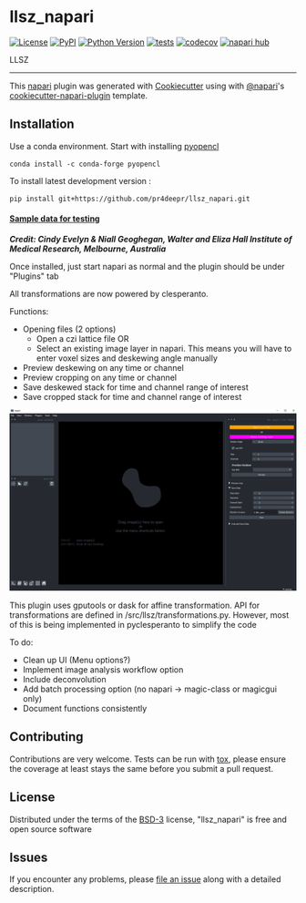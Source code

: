 # llsz_napari

[![License](https://img.shields.io/pypi/l/llsz_napari.svg?color=green)](https://github.com/pr4deepr/llsz_napari/raw/main/LICENSE)
[![PyPI](https://img.shields.io/pypi/v/llsz_napari.svg?color=green)](https://pypi.org/project/llsz_napari)
[![Python Version](https://img.shields.io/pypi/pyversions/llsz_napari.svg?color=green)](https://python.org)
[![tests](https://github.com/pr4deepr/llsz_napari/workflows/tests/badge.svg)](https://github.com/pr4deepr/llsz_napari/actions)
[![codecov](https://codecov.io/gh/pr4deepr/llsz_napari/branch/main/graph/badge.svg)](https://codecov.io/gh/pr4deepr/llsz_napari)
[![napari hub](https://img.shields.io/endpoint?url=https://api.napari-hub.org/shields/llsz_napari)](https://napari-hub.org/plugins/llsz_napari)

LLSZ

----------------------------------

This [napari] plugin was generated with [Cookiecutter] using with [@napari]'s [cookiecutter-napari-plugin] template.

<!--
Don't miss the full getting started guide to set up your new package:
https://github.com/napari/cookiecutter-napari-plugin#getting-started

and review the napari docs for plugin developers:
https://napari.org/docs/plugins/index.html
-->

## Installation

Use a conda environment. Start with installing [pyopencl](https://documen.tician.de/pyopencl/)

    conda install -c conda-forge pyopencl

To install latest development version :

    pip install git+https://github.com/pr4deepr/llsz_napari.git


#### [**Sample data for testing**](https://cloudstor.aarnet.edu.au/plus/s/700eD6EcgOODovI) 
***Credit: Cindy Evelyn & Niall Geoghegan, Walter and Eliza Hall Institute of Medical Research, Melbourne, Australia***

Once installed, just start napari as normal and the plugin should be under "Plugins" tab

All transformations are now powered by clesperanto.

Functions:
* Opening files (2 options)
  * Open a czi lattice file OR 
  * Select an existing image layer in napari. This means you will have to enter voxel sizes and deskewing angle manually
* Preview deskewing on any time or channel
* Preview cropping on any time or channel
* Save deskewed stack for time and channel range of interest
* Save cropped stack for time and channel range of interest

![image](/resources/LLSZ_window.png)

This plugin uses gputools or dask for affine transformation.
API for transformations are defined in /src/llsz/transformations.py. However, most of this is being implemented in pyclesperanto to simplify the code


To do:
* Clean up UI (Menu options?)
* Implement image analysis workflow option
* Include deconvolution
* Add batch processing option (no napari -> magic-class or magicgui only)
* Document functions consistently


## Contributing

Contributions are very welcome. Tests can be run with [tox], please ensure
the coverage at least stays the same before you submit a pull request.

## License

Distributed under the terms of the [BSD-3] license,
"llsz_napari" is free and open source software

## Issues

If you encounter any problems, please [file an issue] along with a detailed description.

[napari]: https://github.com/napari/napari
[Cookiecutter]: https://github.com/audreyr/cookiecutter
[@napari]: https://github.com/napari
[MIT]: http://opensource.org/licenses/MIT
[BSD-3]: http://opensource.org/licenses/BSD-3-Clause
[GNU GPL v3.0]: http://www.gnu.org/licenses/gpl-3.0.txt
[GNU LGPL v3.0]: http://www.gnu.org/licenses/lgpl-3.0.txt
[Apache Software License 2.0]: http://www.apache.org/licenses/LICENSE-2.0
[Mozilla Public License 2.0]: https://www.mozilla.org/media/MPL/2.0/index.txt
[cookiecutter-napari-plugin]: https://github.com/napari/cookiecutter-napari-plugin

[file an issue]: https://github.com/pr4deepr/llsz_napari/issues

[napari]: https://github.com/napari/napari
[tox]: https://tox.readthedocs.io/en/latest/
[pip]: https://pypi.org/project/pip/
[PyPI]: https://pypi.org/
